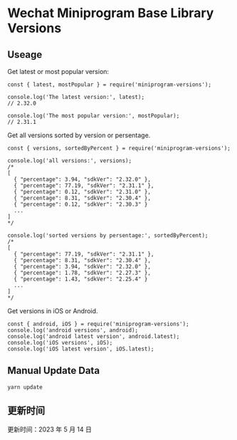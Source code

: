 
# Wechat Miniprogram Base Library Versions

## Useage

Get latest or most popular version:

```;
const { latest, mostPopular } = require('miniprogram-versions');

console.log('The latest version:', latest);
// 2.32.0

console.log('The most popular version:', mostPopular);
// 2.31.1

```

Get all versions sorted by version or persentage.

```
const { versions, sortedByPercent } = require('miniprogram-versions');

console.log('all versions:', versions);
/*
[
  { "percentage": 3.94, "sdkVer": "2.32.0" },
  { "percentage": 77.19, "sdkVer": "2.31.1" },
  { "percentage": 0.12, "sdkVer": "2.31.0" },
  { "percentage": 8.31, "sdkVer": "2.30.4" },
  { "percentage": 0.12, "sdkVer": "2.30.3" }
  ...
]
*/

console.log('sorted versions by persentage:', sortedByPercent);
/*
[
  { "percentage": 77.19, "sdkVer": "2.31.1" },
  { "percentage": 8.31, "sdkVer": "2.30.4" },
  { "percentage": 3.94, "sdkVer": "2.32.0" },
  { "percentage": 1.78, "sdkVer": "2.27.3" },
  { "percentage": 1.43, "sdkVer": "2.25.4" }
  ...
]
*/
```

Get versions in iOS or Android.

```
const { android, iOS } = require('miniprogram-versions');
console.log('android versions', android);
console.log('android latest version', android.latest);
console.log('iOS versions', iOS);
console.log('iOS latest version', iOS.latest);
```

## Manual Update Data

```
yarn update
```

## 更新时间

更新时间：2023 年 5 月 14 日
